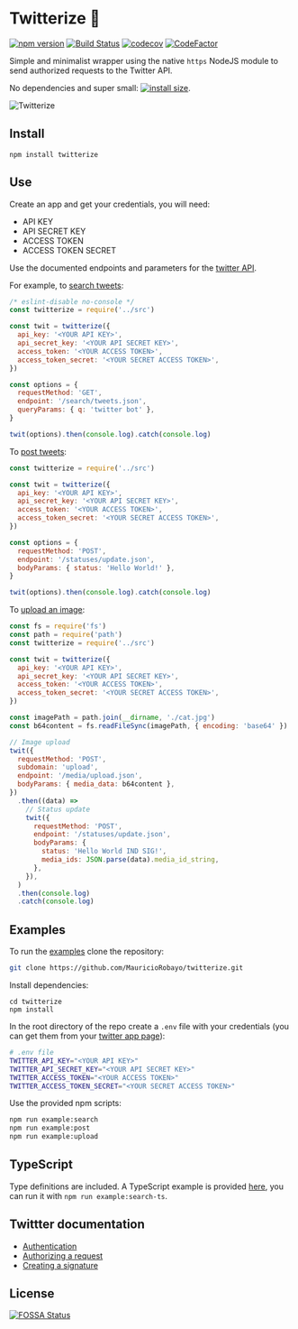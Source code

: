 # Twitterize 🔑

[![npm version](https://badge.fury.io/js/twitterize.svg)](https://www.npmjs.com/package/twitterize)
[![Build Status](https://github.com/MauricioRobayo/twitterize/workflows/Test%20and%20Release/badge.svg)](https://github.com/MauricioRobayo/twitterize/actions)
[![codecov](https://codecov.io/gh/MauricioRobayo/twitterize/branch/master/graph/badge.svg)](https://codecov.io/gh/MauricioRobayo/twitterize)
[![CodeFactor](https://www.codefactor.io/repository/github/mauriciorobayo/twitterize/badge)](https://www.codefactor.io/repository/github/mauriciorobayo/twitterize)

Simple and minimalist wrapper using the native `https` NodeJS module to send authorized requests to the Twitter API.

No dependencies and super small: [![install size](https://packagephobia.now.sh/badge?p=twitterize)](https://packagephobia.now.sh/result?p=twitterize).

![Twitterize](https://media.giphy.com/media/km2mais9qzYI/giphy.gif)

## Install

```shell
npm install twitterize
```

## Use

Create an app and get your credentials, you will need:

- API KEY
- API SECRET KEY
- ACCESS TOKEN
- ACCESS TOKEN SECRET

Use the documented endpoints and parameters for the [twitter API](https://developer.twitter.com/en/docs/basics/getting-started).

For example, to [search tweets](https://developer.twitter.com/en/docs/tweets/search/api-reference/get-search-tweets.html):

```js
/* eslint-disable no-console */
const twitterize = require('../src')

const twit = twitterize({
  api_key: '<YOUR API KEY>',
  api_secret_key: '<YOUR API SECRET KEY>',
  access_token: '<YOUR ACCESS TOKEN>',
  access_token_secret: '<YOUR SECRET ACCESS TOKEN>',
})

const options = {
  requestMethod: 'GET',
  endpoint: '/search/tweets.json',
  queryParams: { q: 'twitter bot' },
}

twit(options).then(console.log).catch(console.log)
```

To [post tweets](https://developer.twitter.com/en/docs/tweets/post-and-engage/api-reference/post-statuses-update.html):

```js
const twitterize = require('../src')

const twit = twitterize({
  api_key: '<YOUR API KEY>',
  api_secret_key: '<YOUR API SECRET KEY>',
  access_token: '<YOUR ACCESS TOKEN>',
  access_token_secret: '<YOUR SECRET ACCESS TOKEN>',
})

const options = {
  requestMethod: 'POST',
  endpoint: '/statuses/update.json',
  bodyParams: { status: 'Hello World!' },
}

twit(options).then(console.log).catch(console.log)
```

To [upload an image](https://developer.twitter.com/en/docs/media/upload-media/api-reference/post-media-upload.html):

```js
const fs = require('fs')
const path = require('path')
const twitterize = require('../src')

const twit = twitterize({
  api_key: '<YOUR API KEY>',
  api_secret_key: '<YOUR API SECRET KEY>',
  access_token: '<YOUR ACCESS TOKEN>',
  access_token_secret: '<YOUR SECRET ACCESS TOKEN>',
})

const imagePath = path.join(__dirname, './cat.jpg')
const b64content = fs.readFileSync(imagePath, { encoding: 'base64' })

// Image upload
twit({
  requestMethod: 'POST',
  subdomain: 'upload',
  endpoint: '/media/upload.json',
  bodyParams: { media_data: b64content },
})
  .then((data) =>
    // Status update
    twit({
      requestMethod: 'POST',
      endpoint: '/statuses/update.json',
      bodyParams: {
        status: 'Hello World IND SIG!',
        media_ids: JSON.parse(data).media_id_string,
      },
    }),
  )
  .then(console.log)
  .catch(console.log)
```

## Examples

To run the [examples](./examples) clone the repository:

```sh
git clone https://github.com/MauricioRobayo/twitterize.git
```

Install dependencies:

```
cd twitterize
npm install
```

In the root directory of the repo create a `.env` file with your credentials (you can get them from your [twitter app page](https://developer.twitter.com/en/apps)):

```sh
# .env file
TWITTER_API_KEY="<YOUR API KEY>"
TWITTER_API_SECRET_KEY="<YOUR API SECRET KEY>"
TWITTER_ACCESS_TOKEN="<YOUR ACCESS TOKEN>"
TWITTER_ACCESS_TOKEN_SECRET="<YOUR SECRET ACCESS TOKEN>"
```

Use the provided npm scripts:

```sh
npm run example:search
npm run example:post
npm run example:upload
```

## TypeScript

Type definitions are included. A TypeScript example is provided [here](./examples/search-tweets.ts), you can run it with `npm run example:search-ts`.

## Twittter documentation

- [Authentication](https://developer.twitter.com/en/docs/basics/authentication/overview/oauth)
- [Authorizing a request](https://developer.twitter.com/en/docs/basics/authentication/guides/authorizing-a-request.html)
- [Creating a signature](https://developer.twitter.com/en/docs/basics/authentication/guides/authorizing-a-request.html)

## License

[![FOSSA Status](https://app.fossa.io/api/projects/git%2Bgithub.com%2FMauricioRobayo%2Ftwitterize.svg?type=large)](https://app.fossa.io/projects/git%2Bgithub.com%2FMauricioRobayo%2Ftwitterize?ref=badge_large)
